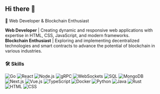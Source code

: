 ## Hi there 👋
🚀 Web Developer & Blockchain Enthusiast

**Web Developer** | Creating dynamic and responsive web applications with expertise in HTML, CSS, JavaScript, and modern frameworks.  
**Blockchain Enthusiast** | Exploring and implementing decentralized technologies and smart contracts to advance the potential of blockchain in various industries.

### 🛠️ Skills
![Go](https://img.shields.io/badge/Go-00ADD8?style=for-the-badge&logo=go&logoColor=white)
![React](https://img.shields.io/badge/React-61DAFB?style=for-the-badge&logo=react&logoColor=white)
![Node.js](https://img.shields.io/badge/Node.js-339933?style=for-the-badge&logo=node.js&logoColor=white)
![gRPC](https://img.shields.io/badge/gRPC-7F4C8B?style=for-the-badge&logo=grpc&logoColor=white)
![WebSockets](https://img.shields.io/badge/WebSockets-supported-4A90E2?style=for-the-badge&logo=websockets&logoColor=white)
![SQL](https://img.shields.io/badge/SQL-supported-003B57?style=for-the-badge&logo=postgresql&logoColor=white)
![MongoDB](https://img.shields.io/badge/MongoDB-6.0-47A248?style=for-the-badge&logo=mongodb&logoColor=white)
![Next.js](https://img.shields.io/badge/Next.js-000000?style=for-the-badge&logo=next.js&logoColor=white)
![Vue.js](https://img.shields.io/badge/Vue.js-42b883?style=for-the-badge&logo=vue.js&logoColor=white)
![TypeScript](https://img.shields.io/badge/TypeScript-3178C6?style=for-the-badge&logo=typescript&logoColor=white)
![Docker](https://img.shields.io/badge/Docker-2496ED?style=for-the-badge&logo=docker&logoColor=white)
![Python](https://img.shields.io/badge/Python-306998?style=for-the-badge&logo=python&logoColor=white)
![Java](https://img.shields.io/badge/Java-007396?style=for-the-badge&logo=java&logoColor=white)
![Rust](https://img.shields.io/badge/Rust-000000?style=for-the-badge&logo=rust&logoColor=white)
![HTML](https://img.shields.io/badge/HTML-E34F26?style=for-the-badge&logo=html5&logoColor=white)
![CSS](https://img.shields.io/badge/CSS-1572B6?style=for-the-badge&logo=css3&logoColor=white)
